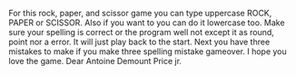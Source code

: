 For this rock, paper, and scissor game you can type uppercase ROCK, PAPER or SCISSOR. Also if you want to you can do it lowercase too. Make sure your spelling is correct or the program
well not except it as round, point nor a error. It will just play back to the start. Next you have three mistakes to make if you make three spelling mistake gameover. I hope you love 
the game. Dear Antoine Demount Price jr.
